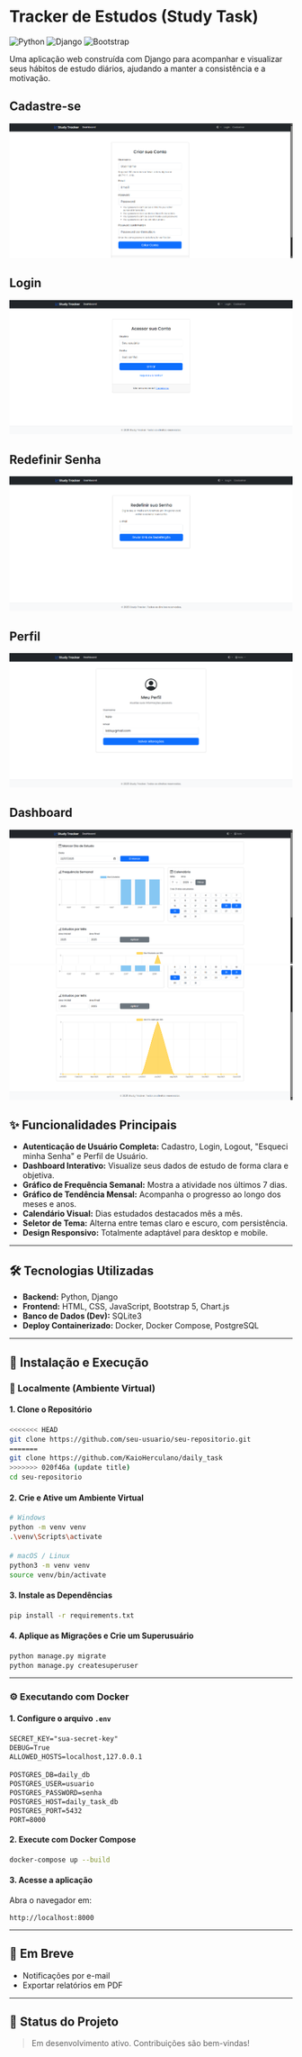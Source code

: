 #  Tracker de Estudos (Study Task)

![Python](https://img.shields.io/badge/Python-3.11+-blue?style=for-the-badge&logo=python)
![Django](https://img.shields.io/badge/Django-4.2+-green?style=for-the-badge&logo=django)
![Bootstrap](https://img.shields.io/badge/Bootstrap-5.3-purple?style=for-the-badge&logo=bootstrap)

Uma aplicação web construída com Django para acompanhar e visualizar seus hábitos de estudo diários, ajudando a manter a consistência e a motivação.
## Cadastre-se
![Cadastre-se](screenshots/criar_sua_conta.png)
## Login
![Login](screenshots/login.png)
## Redefinir Senha
![Redefinir Senha](screenshots/redefinir_senha.png)
## Perfil
![Perfil](screenshots/meu_perfil.png)
## Dashboard
![Dashboard](screenshots/dashboard.png)
![Dashboard](screenshots/dashboard1.png)

## ✨ Funcionalidades Principais

- **Autenticação de Usuário Completa:** Cadastro, Login, Logout, "Esqueci minha Senha" e Perfil de Usuário.
- **Dashboard Interativo:** Visualize seus dados de estudo de forma clara e objetiva.
- **Gráfico de Frequência Semanal:** Mostra a atividade nos últimos 7 dias.
- **Gráfico de Tendência Mensal:** Acompanha o progresso ao longo dos meses e anos.
- **Calendário Visual:** Dias estudados destacados mês a mês.
- **Seletor de Tema:** Alterna entre temas claro e escuro, com persistência.
- **Design Responsivo:** Totalmente adaptável para desktop e mobile.

---

## 🛠️ Tecnologias Utilizadas

- **Backend:** Python, Django
- **Frontend:** HTML, CSS, JavaScript, Bootstrap 5, Chart.js
- **Banco de Dados (Dev):** SQLite3
- **Deploy Containerizado:** Docker, Docker Compose, PostgreSQL

---

## 🚀 Instalação e Execução

### 🧪 Localmente (Ambiente Virtual)

#### 1. Clone o Repositório

```bash
<<<<<<< HEAD
git clone https://github.com/seu-usuario/seu-repositorio.git
=======
git clone https://github.com/KaioHerculano/daily_task
>>>>>>> 020f46a (update title)
cd seu-repositorio
```

#### 2. Crie e Ative um Ambiente Virtual

```bash
# Windows
python -m venv venv
.\venv\Scripts\activate

# macOS / Linux
python3 -m venv venv
source venv/bin/activate
```

#### 3. Instale as Dependências

```bash
pip install -r requirements.txt
```

#### 4. Aplique as Migrações e Crie um Superusuário

```bash
python manage.py migrate
python manage.py createsuperuser
```

---

### ⚙️ Executando com Docker

#### 1. Configure o arquivo `.env`

```env
SECRET_KEY="sua-secret-key"
DEBUG=True
ALLOWED_HOSTS=localhost,127.0.0.1

POSTGRES_DB=daily_db
POSTGRES_USER=usuario
POSTGRES_PASSWORD=senha
POSTGRES_HOST=daily_task_db
POSTGRES_PORT=5432
PORT=8000
```

#### 2. Execute com Docker Compose

```bash
docker-compose up --build
```

#### 3. Acesse a aplicação

Abra o navegador em:

```
http://localhost:8000
```

---

## 👀 Em Breve

- Notificações por e-mail
- Exportar relatórios em PDF

---

## 📅 Status do Projeto

> Em desenvolvimento ativo. Contribuições são bem-vindas!


